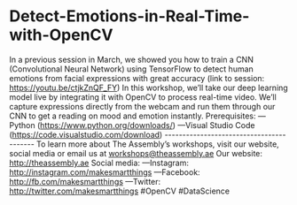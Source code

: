 # Detect-Emotions-in-Real-Time-with-OpenCV
In a previous session in March, we showed you how to train a CNN (Convolutional Neural Network) using TensorFlow to detect human emotions from facial expressions with great accuracy (link to session: https://youtu.be/ctjkZnQF_FY)  In this workshop, we’ll take our deep learning model live by integrating it with OpenCV to process real-time video. We’ll capture expressions directly from the webcam and run them through our CNN to get a reading on mood and emotion instantly.  Prerequisites:  —Python (https://www.python.org/downloads/) —Visual Studio Code (https://code.visualstudio.com/download)   -----------------------------------------  To learn more about The Assembly’s workshops, visit our website, social media or email us at workshops@theassembly.ae  Our website: http://theassembly.ae Social media: —Instagram: http://instagram.com/makesmartthings —Facebook: http://fb.com/makesmartthings —Twitter: http://twitter.com/makesmartthings  #OpenCV #DataScience
